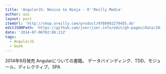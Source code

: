 ```yaml
---
title: 'AngularJS: Novice to Ninja - O''Reilly Media'
author: azu
layout: post
itemUrl: 'http://shop.oreilly.com/product/9780992279455.do'
editJSONPath: 'https://github.com/jser/jser.info/edit/gh-pages/data/2014/07/index.json'
date: '2014-07-06T02:06:21Z'
tags:
  - AngularJS
  - book
---
```

2014年9月発売
Angularについての書籍。
データバインディング、TDD、モジュール、ディレクティブ、SPA
